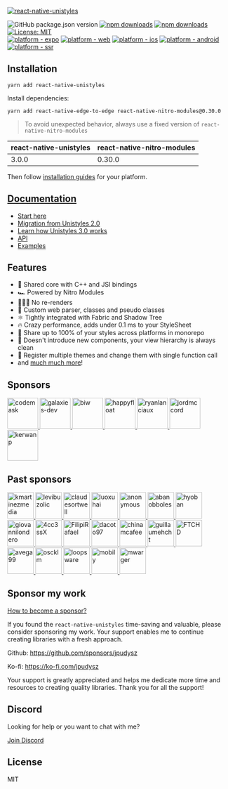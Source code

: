 [<img alt="react-native-unistyles" src="assets/banner3.png">](https://unistyl.es/)

![GitHub package.json version](https://img.shields.io/github/package-json/v/jpudysz/react-native-unistyles?style=for-the-badge)
[![npm downloads](https://img.shields.io/npm/dm/react-native-unistyles?style=for-the-badge)](https://www.npmjs.com/package/react-native-unistyles)
[![npm downloads](https://img.shields.io/npm/dt/react-native-unistyles?style=for-the-badge)](https://www.npmjs.com/package/react-native-unistyles)
[![License: MIT](https://img.shields.io/badge/License-MIT-44CD11.svg?style=for-the-badge)](https://opensource.org/licenses/MIT)
<br />
[![platform - expo](https://img.shields.io/badge/Expo-fff?style=for-the-badge&logo=expo&logoColor=black)](https://docs.expo.dev/)
[![platform - web](https://img.shields.io/badge/Web-white?logo=react&logoColor=57BDDA&style=for-the-badge)](https://www.w3.org/)
[![platform - ios](https://img.shields.io/badge/iOS-000?logo=apple&style=for-the-badge)](https://developer.apple.com/ios/)
[![platform - android](https://img.shields.io/badge/Android-44CD11?style=for-the-badge&logo=android&logoColor=white)](https://developer.android.com/)
[![platform - ssr](https://img.shields.io/badge/SSR-black?style=for-the-badge&logo=next.js&logoColor=white)](https://nextjs.org/)


## Installation

```shell
yarn add react-native-unistyles
```

Install dependencies:

```shell
yarn add react-native-edge-to-edge react-native-nitro-modules@0.30.0
```

> To avoid unexpected behavior, always use a fixed version of `react-native-nitro-modules`

| react-native-unistyles | react-native-nitro-modules |
|------------------------|----------------------------|
| 3.0.0                  | 0.30.0                     |

Then follow [installation guides](https://unistyl.es/v3/start/getting-started) for your platform.

## [Documentation](https://unistyl.es/)
- [Start here](https://unistyl.es/v3/start/introduction)
- [Migration from Unistyles 2.0](https://unistyl.es/v3/start/migration-guide)
- [Learn how Unistyles 3.0 works](https://unistyl.es/v3/start/how-unistyles-works)
- [API](https://unistyl.es/v3/references/stylesheet)
- [Examples](https://unistyl.es/v3/examples/examples)

## Features
- 🚀 Shared core with C++ and JSI bindings
- 🏎️ Powered by Nitro Modules
- 🦸🏼‍♂️ No re-renders
- 🦄 Custom web parser, classes and pseudo classes
- ⚛️ Tightly integrated with Fabric and Shadow Tree
- 🔥 Crazy performance, adds under 0.1 ms to your StyleSheet
- 🎳 Share up to 100% of your styles across platforms in monorepo
- 🎯 Doesn't introduce new components, your view hierarchy is always clean
- 🎨 Register multiple themes and change them with single function call
- and [much much more](https://unistyl.es/v3/start/new-features)!

## Sponsors

<a href="https://codemask.com">
    <img src="https://avatars.githubusercontent.com/u/51229884?s=200&v=4" height="70px" width="70px" alt="codemask" />
</a>
<a href="https://galaxies.dev">
     <img src="https://avatars.githubusercontent.com/u/118431096?s=200&v=4" height="70px" width="70px" alt="galaxies-dev" />
</a>
<a href="https://github.com/biw">
     <img src="https://avatars.githubusercontent.com/u/6139501?v=4" height="70px" width="70px" alt="biw" />
</a>
<a href="https://github.com/happyfloat">
     <img src="https://avatars.githubusercontent.com/u/186333704?s=200&v=4" height="70px" width="70px" alt="happyfloat" />
</a>
<a href="https://github.com/ryanlanciaux">
     <img src="https://avatars.githubusercontent.com/u/85041?v=4" height="70px" width="70px" alt="ryanlanciaux" />
</a>
<a href="https://github.com/jordmccord">
     <img src="https://avatars.githubusercontent.com/u/7591840?v=4" height="70px" width="70px" alt="jordmccord" />
</a>
<a href="https://github.com/kerwanp">
     <img src="https://avatars.githubusercontent.com/u/36955373?v=4" height="70px" width="70px" alt="kerwanp" />
</a>

## Past sponsors

<a href="https://github.com/kmartinezmedia">
     <img src="https://avatars.githubusercontent.com/u/6308123?s=200&v=4" height="60px" width="60px" alt="kmartinezmedia" />
</a>
<a href="https://github.com/levibuzolic">
     <img src="https://avatars.githubusercontent.com/u/721323?v=4" height="60px" width="60px" alt="levibuzolic" />
</a>
<a href="https://github.com/claudesortwell">
     <img src="https://avatars.githubusercontent.com/u/41422239?v=4" height="60px" width="60px" alt="claudesortwell" />
</a>
<a href="https://github.com/luoxuhai">
     <img src="https://avatars.githubusercontent.com/u/37284154?v=4" height="60px" width="60px" alt="luoxuhai" />
</a>
<a href="https://github.com">
     <img src="https://avatars.githubusercontent.com/u/113348625?v=4" height="60px" width="60px" alt="anonymous" />
</a>
<a href="https://github.com/abanobboles">
     <img src="https://avatars.githubusercontent.com/u/9078953?v=4" height="60px" width="60px" alt="abanobboles" />
</a>
<a href="https://github.com/hyoban">
     <img src="https://avatars.githubusercontent.com/u/38493346?v=4" height="60px" width="60px" alt="hyoban" />
</a>
<a href="https://github.com/giovannilondero">
     <img src="https://avatars.githubusercontent.com/u/10998991?v=4" height="60px" width="60px" alt="giovannilondero" />
</a>
<a href="https://github.com/4cc3ssX">
     <img src="https://avatars.githubusercontent.com/u/57473799?v=4" height="60px" width="60px" alt="4cc3ssX" />
</a>
<a href="https://github.com/FilipiRafael">
     <img src="https://avatars.githubusercontent.com/u/61629642?v=4" height="60px" width="60px" alt="FilipiRafael" />
</a>
<a href="https://github.com/dacoto97">
     <img src="https://avatars.githubusercontent.com/u/16915053?v=4" height="60px" width="60px" alt="dacoto97" />
</a>
<a href="https://github.com/chinamcafee">
     <img src="https://avatars.githubusercontent.com/u/3439961?v=4" height="60px" width="60px" alt="chinamcafee" />
</a>
<a href="https://github.com/guillaumehcht">
     <img src="https://avatars.githubusercontent.com/u/80776475?v=4" height="60px" width="60px" alt="guillaumehcht" />
</a>
<a href="https://github.com/FTCHD">
     <img src="https://avatars.githubusercontent.com/u/144691102?v=4" height="60px" width="60px" alt="FTCHD" />
</a>
<a href="https://github.com/avega99">
     <img src="https://avatars.githubusercontent.com/u/177598670?v=4" height="60px" width="60px" alt="avega99" />
</a>
<a href="https://github.com/oscklm">
     <img src="https://avatars.githubusercontent.com/u/22825865?v=4" height="60px" width="60px" alt="oscklm" />
</a>
<a href="https://github.com/loopsware">
     <img src="https://avatars.githubusercontent.com/u/161434039?s=200&v=4" height="60px" width="60px" alt="loopsware" />
</a>
<a href="https://github.com/mobily">
     <img src="https://avatars.githubusercontent.com/u/1467712?v=4" height="60px" width="60px" alt="mobily" />
</a>
<a href="https://github.com/mwarger">
     <img src="https://avatars.githubusercontent.com/u/686823?v=4" height="60px" width="60px" alt="mwarger" />
</a>

## Sponsor my work

[How to become a sponsor?](https://unistyl.es/v3/other/for-sponsors)

If you found the `react-native-unistyles` time-saving and valuable, please consider sponsoring my work. Your support enables me to continue creating libraries with a fresh approach.

Github: https://github.com/sponsors/jpudysz

Ko-fi: https://ko-fi.com/jpudysz

Your support is greatly appreciated and helps me dedicate more time and resources to creating quality libraries. Thank you for all the support!


## Discord
Looking for help or you want to chat with me?

[Join Discord](https://discord.gg/akGHf27P4C)


## License

MIT
